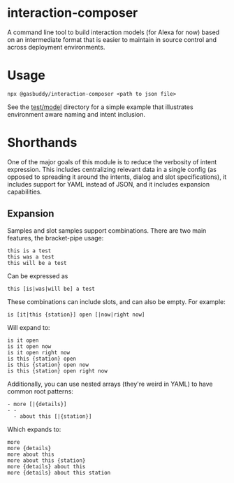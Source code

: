interaction-composer
====================

A command line tool to build interaction models
(for Alexa for now) based on an intermediate
format that is easier to maintain in source
control and across deployment environments.

Usage
=====
```
npx @gasbuddy/interaction-composer <path to json file>
```

See the [test/model](./test/model) directory for a simple example that illustrates environment aware naming
and intent inclusion.

Shorthands
==========

One of the major goals of this module is to reduce the verbosity of intent expression. This includes centralizing relevant data in a single config (as opposed to spreading it around the intents, dialog and slot specifications), it includes support for YAML instead of JSON, and it includes expansion
capabilities.

Expansion
---------

Samples and slot samples support combinations. There are two main features, the bracket-pipe usage:

```
this is a test
this was a test
this will be a test
```

Can be expressed as
```
this [is|was|will be] a test
```

These combinations can include slots, and can also be empty. For example:

```
is [it|this {station}] open [|now|right now]
```

Will expand to:
```
is it open
is it open now
is it open right now
is this {station} open
is this {station} open now
is this {station} open right now
```

Additionally, you can use nested arrays (they're weird in YAML) to have common root patterns:

```
- more [|{details}]
- -
  - about this [|{station}]
```

Which expands to:
```
more
more {details}
more about this
more about this {station}
more {details} about this
more {details} about this station
```

